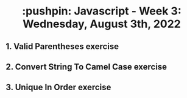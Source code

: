 <h1 align="center">:pushpin: Javascript - Week 3: Wednesday, August 3th, 2022</h1>

  <h2> 1. Valid Parentheses exercise</h2>
  <h2> 2. Convert String To Camel Case exercise</h2>
  <h2> 3. Unique In Order exercise</h2>
